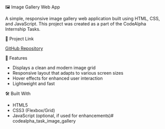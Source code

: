 🖼️ Image Gallery Web App

A simple, responsive image gallery web application built using HTML, CSS, and JavaScript. This project was created as a part of the CodeAlpha Internship Tasks.

 🔗 Project Link

[GitHub Repository](https://github.com/Srikar-81/codealpha_task_image_gallery)

 📌 Features

- Displays a clean and modern image grid
- Responsive layout that adapts to various screen sizes
- Hover effects for enhanced user interaction
- Lightweight and fast

🛠️ Built With

- HTML5
- CSS3 (Flexbox/Grid)
- JavaScript (optional, if used for enhancements)# codealpha_task_image_gallery
